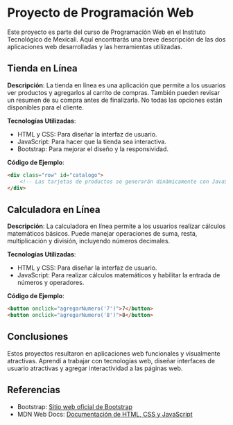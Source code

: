 # Proyecto de Programación Web

Este proyecto es parte del curso de Programación Web en el Instituto Tecnológico de Mexicali. Aquí encontrarás una breve descripción de las dos aplicaciones web desarrolladas y las herramientas utilizadas.

## Tienda en Línea

**Descripción**: La tienda en línea es una aplicación que permite a los usuarios ver productos y agregarlos al carrito de compras. También pueden revisar un resumen de su compra antes de finalizarla.
No todas las opciones están disponibles para el cliente.

**Tecnologías Utilizadas**:
- HTML y CSS: Para diseñar la interfaz de usuario.
- JavaScript: Para hacer que la tienda sea interactiva.
- Bootstrap: Para mejorar el diseño y la responsividad.

**Código de Ejemplo**:
```html
<div class="row" id="catalogo">
    <!-- Las tarjetas de productos se generarán dinámicamente con JavaScript -->
</div>
```

## Calculadora en Línea

**Descripción**: La calculadora en línea permite a los usuarios realizar cálculos matemáticos básicos. Puede manejar operaciones de suma, resta, multiplicación y división, incluyendo números decimales.

**Tecnologías Utilizadas**:
- HTML y CSS: Para diseñar la interfaz de usuario.
- JavaScript: Para realizar cálculos matemáticos y habilitar la entrada de números y operadores.

**Código de Ejemplo**:
```html
<button onclick="agregarNumero('7')">7</button>
<button onclick="agregarNumero('8')">8</button>
```

## Conclusiones

Estos proyectos resultaron en aplicaciones web funcionales y visualmente atractivas. Aprendí a trabajar con tecnologías web, diseñar interfaces de usuario atractivas y agregar interactividad a las páginas web.

## Referencias

- Bootstrap: [Sitio web oficial de Bootstrap](https://getbootstrap.com/)
- MDN Web Docs: [Documentación de HTML, CSS y JavaScript](https://developer.mozilla.org/)
